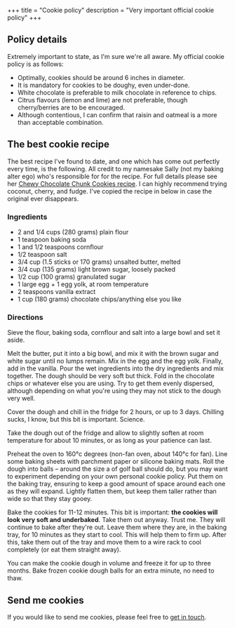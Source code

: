 +++
title       = "Cookie policy"
description = "Very important official cookie policy"
+++

## Policy details

Extremely important to state, as I'm sure we're all aware. My official cookie policy is as follows:

* Optimally, cookies should be around 6 inches in diameter.
* It is mandatory for cookies to be doughy, even under-done.
* White chocolate is preferable to milk chocolate in reference to chips.
* Citrus flavours (lemon and lime) are not preferable, though cherry/berries are to be encouraged.
* Although contentious, I can confirm that raisin and oatmeal is a more than acceptable combination.


## The best cookie recipe
The best recipe I've found to date, and one which has come out perfectly every time, is the following. All credit to my namesake Sally (not my baking alter ego) who's responsible for for the recipe. For full details please see her [Chewy Chocolate Chunk Cookies recipe](http://sallysbakingaddiction.com/2013/05/13/chewy-chocolate-chunk-cookies/). I can highly recommend trying coconut, cherry, and fudge. I've copied the recipe in below in case the original ever disappears.

### Ingredients
* 2 and 1/4 cups (280 grams) plain flour
* 1 teaspoon baking soda
* 1 and 1/2 teaspoons cornflour
* 1/2 teaspoon salt
* 3/4 cup (1.5 sticks or 170 grams) unsalted butter, melted
* 3/4 cup (135 grams) light brown sugar, loosely packed
* 1/2 cup (100 grams) granulated sugar
* 1 large egg + 1 egg yolk, at room temperature
* 2 teaspoons vanilla extract
* 1 cup (180 grams) chocolate chips/anything else you like


### Directions

Sieve the flour, baking soda, cornflour and salt into a large bowl and set it aside.

Melt the butter, put it into a big bowl, and mix it with the brown sugar and white sugar until no lumps remain. Mix in the egg and the egg yolk. Finally, add in the vanilla. Pour the wet ingredients into the dry ingredients and mix together. The dough should be very soft but thick. Fold in the chocolate chips or whatever else you are using. Try to get them evenly dispersed, although depending on what you're using they may not stick to the dough very well.

Cover the dough and chill in the fridge for 2 hours, or up to 3 days. Chilling sucks, I know, but this bit is important. Science.

Take the dough out of the fridge and allow to slightly soften at room temperature for about 10 minutes, or as long as your patience can last.

Preheat the oven to 160&deg;c degrees (non-fan oven, about 140&deg;c for fan). Line some baking sheets with parchment paper or silicone baking mats. Roll the dough into balls – around the size a of golf ball should do, but you may want to experiment depending on your own personal cookie policy. Put them on the baking tray, ensuring to keep a good amount of space around each one as they will expand. Lightly flatten them, but keep them taller rather than wide so that they stay gooey.

Bake the cookies for 11-12 minutes. This bit is important: **the cookies will look very soft and underbaked**. Take them out anyway. Trust me. They will continue to bake after they're out. Leave them where they are, in the baking tray, for 10 minutes as they start to cool. This will help them to firm up. After this, take them out of the tray and move them to a wire rack to cool completely (or eat them straight away).

You can make the cookie dough in volume and freeze it for up to three months. Bake frozen cookie dough balls for an extra minute, no need to thaw.


## Send me cookies
If you would like to send me cookies, please feel free to <a href="/contact/">get in touch</a>.
